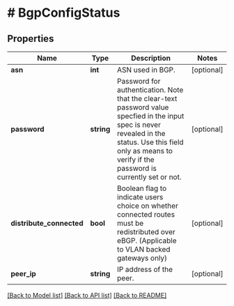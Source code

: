 # # BgpConfigStatus

## Properties

Name | Type | Description | Notes
------------ | ------------- | ------------- | -------------
**asn** | **int** | ASN used in BGP. | [optional]
**password** | **string** | Password for authentication. Note that the clear-text password value specfied in the input spec is never revealed in the status. Use this field only as means to verify if the password is currently set or not. | [optional]
**distribute_connected** | **bool** | Boolean flag to indicate users choice on whether connected routes must be redistributed over eBGP. (Applicable to VLAN backed gateways only) | [optional]
**peer_ip** | **string** | IP address of the peer. | [optional]

[[Back to Model list]](../../README.md#models) [[Back to API list]](../../README.md#endpoints) [[Back to README]](../../README.md)
